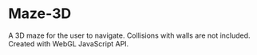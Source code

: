 # Maze-3D
A 3D maze for the user to navigate. Collisions with walls are not included.  
Created with WebGL JavaScript API.
